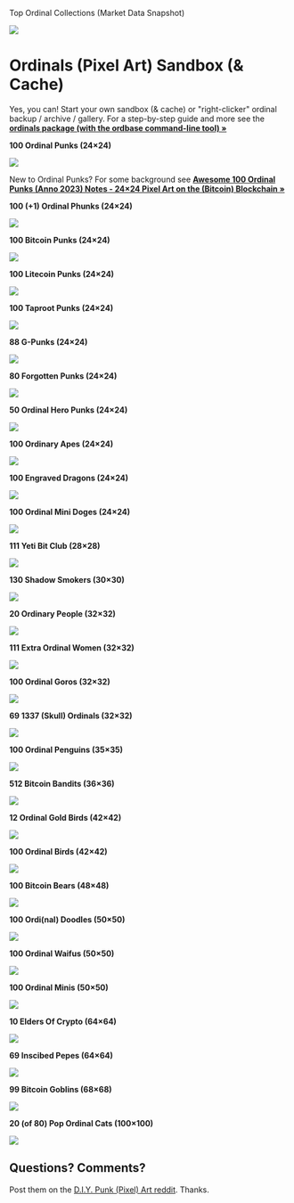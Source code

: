 
Top Ordinal Collections (Market Data Snapshot)

![](i/ordinals-market-data.png)




# Ordinals (Pixel Art) Sandbox (& Cache)


Yes, you can!
Start your own
sandbox (& cache) or "right-clicker" ordinal backup / archive / gallery.
For a step-by-step guide and more see
the [**ordinals package (with the ordbase command-line tool) »**](ordinals)





**100 Ordinal Punks (24×24)**

![](i/ordinalpunks.png)


New to Ordinal Punks? For some background see [**Awesome 100 Ordinal Punks (Anno 2023) Notes - 24×24 Pixel Art on the (Bitcoin) Blockchain »**](https://github.com/cryptopunksnotdead/cryptopunks/tree/master/awesome-ordinalpunks)


**100 (+1) Ordinal Phunks (24×24)**

![](i/ordinalphunks.png)



**100 Bitcoin Punks (24×24)**

![](i/bitcoinpunks.png)


**100 Litecoin Punks (24×24)**

![](i/litecoinpunks.png)



**100 Taproot Punks (24×24)**

![](i/taprootpunks.png)


**88 G-Punks (24×24)**

![](i/gpunks.png)


**80 Forgotten Punks (24×24)**

![](i/forgottenpunks.png)


**50 Ordinal Hero Punks (24×24)**

![](i/ordinalheropunks.png)



**100 Ordinary Apes (24×24)**

![](i/ordinaryapes.png)



**100 Engraved Dragons (24×24)**

![](i/engraveddragons.png)






**100 Ordinal Mini Doges (24×24)**

![](i/ordinalminidoges.png)




**111 Yeti Bit Club (28×28)**

![](i/yetibitclub.png)


**130 Shadow Smokers (30×30)**

![](i/shadowsmokers.png)



**20 Ordinary People (32×32)**

![](i/ordinarypeople.png)



**111 Extra Ordinal Women (32×32)**

![](i/extraordinalwomen.png)


**100 Ordinal Goros (32×32)**

![](i/ordinalgoros.png)


**69 1337 (Skull) Ordinals (32×32)**

![](i/1337ordinals.png)



**100 Ordinal Penguins (35×35)**

![](i/ordinalpenguins.png)


**512 Bitcoin Bandits (36×36)**

![](i/bitcoinbandits.png)



**12 Ordinal Gold Birds (42×42)**

![](i/ordinalgoldbirds.png)


**100 Ordinal Birds (42×42)**

![](i/ordinalbirds.png)



**100 Bitcoin Bears (48×48)**

![](i/bitcoinbears.png)


**100 Ordi(nal) Doodles (50×50)**

![](i/ordidoodles.png)


**100 Ordinal Waifus (50×50)**

![](i/ordinalwaifus.png)


**100 Ordinal Minis (50×50)**

![](i/ordinalminis.png)



**10 Elders Of Crypto (64×64)**

![](i/eldersofcrypto.png)



**69 Inscibed Pepes (64×64)**

![](i/inscribedpepes.png)


**99 Bitcoin Goblins (68×68)**

![](i/bitcoingoblins.png)


**20 (of 80) Pop Ordinal Cats (100×100)**

![](i/popordinalcats.png)



## Questions? Comments?

Post them on the [D.I.Y. Punk (Pixel) Art reddit](https://old.reddit.com/r/DIYPunkArt). Thanks.


